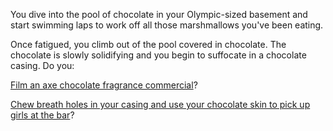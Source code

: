 You dive into the pool of chocolate in your Olympic-sized basement
and start swimming laps to work off all those marshmallows you've
been eating.

Once fatigued, you climb out of the pool covered in chocolate.
The chocolate is slowly solidifying and you begin to 
suffocate in a chocolate casing. Do you:

[Film an axe chocolate fragrance commercial](basement-swim/axe-film.md)?

[Chew breath holes in your casing and use your chocolate skin to pick
up girls at the bar](basement-swim/pick-up-girl.md)?


